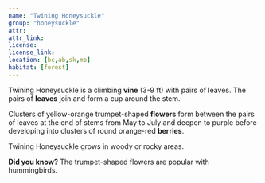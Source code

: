 ```yaml
---
name: "Twining Honeysuckle"
group: "honeysuckle"
attr: 
attr_link: 
license: 
license_link: 
location: [bc,ab,sk,mb]
habitat: [forest]
---
```

Twining Honeysuckle is a climbing **vine** (3-9 ft) with pairs of leaves. The pairs of **leaves** join and form a cup around the stem. 

Clusters of yellow-orange trumpet-shaped **flowers** form between the pairs of leaves at the end of stems from May to July and deepen to purple before developing into clusters of round orange-red **berries**.

Twining Honeysuckle grows in woody or rocky areas. 

**Did you know?** The trumpet-shaped flowers are popular with hummingbirds.
